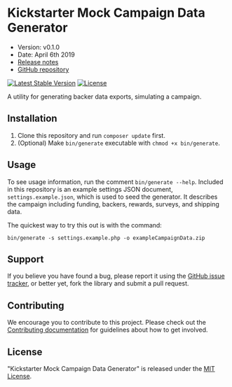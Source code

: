 # Kickstarter Mock Campaign Data Generator

- Version: v0.1.0
- Date: April 6th 2019
- [Release notes](https://github.com/pointybeard/kickstarter-mock-campaign/blob/master/CHANGELOG.md)
- [GitHub repository](https://github.com/pointybeard/kickstarter-mock-campaign)

[![Latest Stable Version](https://poser.pugx.org/pointybeard/kickstarter-mock-campaign/version)](https://packagist.org/packages/pointybeard/kickstarter-mock-campaign) [![License](https://poser.pugx.org/pointybeard/kickstarter-mock-campaign/license)](https://packagist.org/packages/pointybeard/kickstarter-mock-campaign)

A utility for generating backer data exports, simulating a campaign.

## Installation

1. Clone this repository and run `composer update` first.
2. (Optional) Make `bin/generate` executable with `chmod +x bin/generate`.

## Usage

To see usage information, run the comment `bin/generate --help`. Included in this repository is an example settings JSON document, `settings.example.json`, which is used to seed the generator. It describes the campaign including funding, backers, rewards, surveys, and shipping data.

The quickest way to try this out is with the command:

    bin/generate -s settings.example.php -o exampleCampaignData.zip

## Support

If you believe you have found a bug, please report it using the [GitHub issue tracker](https://github.com/pointybeard/kickstarter-mock-campaign/issues),
or better yet, fork the library and submit a pull request.

## Contributing

We encourage you to contribute to this project. Please check out the [Contributing documentation](https://github.com/pointybeard/kickstarter-mock-campaign/blob/master/CONTRIBUTING.md) for guidelines about how to get involved.

## License

"Kickstarter Mock Campaign Data Generator" is released under the [MIT License](http://www.opensource.org/licenses/MIT).
